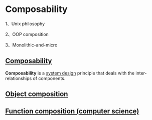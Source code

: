 # Composability

1、Unix philosophy 

2、OOP composition

3、Monolithic-and-micro

## [Composability](https://en.wanweibaike.com/wiki-Composability)

**Composability** is a [system design](https://en.wanweibaike.com/wiki-System_design) principle that deals with the inter-relationships of components. 



## [Object composition](https://en.wanweibaike.com/wiki-Object%20composition)



## [Function composition (computer science)](https://en.wanweibaike.com/wiki-Function_composition_(computer_science))